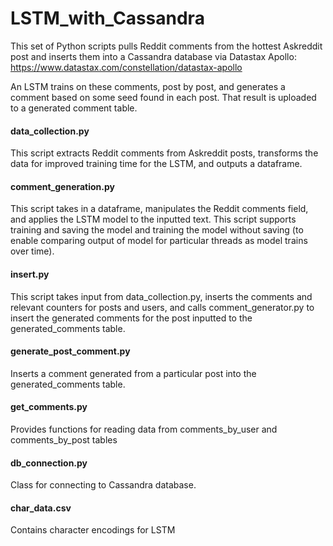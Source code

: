 # LSTM_with_Cassandra
This set of Python scripts pulls Reddit comments from the hottest Askreddit post and inserts them into a Cassandra database via Datastax Apollo: https://www.datastax.com/constellation/datastax-apollo

An LSTM trains on these comments, post by post, and generates a comment based on some seed found in each post.  That result is uploaded to a generated comment table.


#### data_collection.py
This script extracts Reddit comments from Askreddit posts, transforms the data for improved training time for the LSTM, and outputs a dataframe.

#### comment_generation.py
This script takes in a dataframe, manipulates the Reddit comments field, and applies the LSTM model to the inputted text.  This script supports training and saving the model and training the model without saving (to enable comparing output of model for particular threads as model trains over time). 

#### insert.py
This script takes input from data_collection.py, inserts the comments and relevant counters for posts and users, and calls comment_generator.py to insert the generated comments for the post inputted to the generated_comments table.

#### generate_post_comment.py
Inserts a comment generated from a particular post into the generated_comments table.

#### get_comments.py
Provides functions for reading data from comments_by_user and comments_by_post tables

#### db_connection.py
Class for connecting to Cassandra database.

#### char_data.csv
Contains character encodings for LSTM
